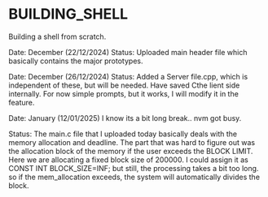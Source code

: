 # BUILDING_SHELL

Building a shell from scratch.

Date: December (22/12/2024)
Status: Uploaded main header file which basically contains the major prototypes.

Date: December (26/12/2024)
Status: Added a Server file.cpp, which is independent of these, but will be needed.
Have saved Cthe lient side internally.
For now simple prompts, but it works, I will modify it in the feature.


Date: January (12/01/2025)
I know its a bit long break.. nvm got busy.

Status: The main.c file that I uploaded today basically deals with the memory allocation and deadline.
The part that was hard to figure out was the allocation block of the memory if the user exceeds the BLOCK LIMIT.
Here we are allocating a fixed block size of 200000.
I could assign it as CONST INT BLOCK_SIZE=INF;
but still, the processing takes a bit too long.
so if the mem_allocation exceeds, the system will automatically divides the block.

